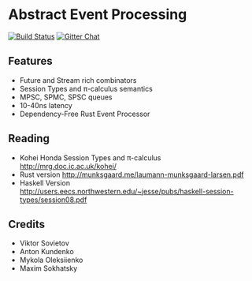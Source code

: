 Abstract Event Processing
=========================

[![Build Status](https://travis-ci.org/voxoz/kernel.svg?branch=master)](https://travis-ci.org/voxoz/kernel)
[![Gitter Chat](https://img.shields.io/gitter/room/badges/shields.svg)](https://gitter.im/voxoz/kernel)

Features
--------

* Future and Stream rich combinators
* Session Types and π-calculus semantics
* MPSC, SPMC, SPSC queues
* 10-40ns latency
* Dependency-Free Rust Event Processor

Reading
-------

* Kohei Honda Session Types and π-calculus http://mrg.doc.ic.ac.uk/kohei/
* Rust version http://munksgaard.me/laumann-munksgaard-larsen.pdf
* Haskell Version http://users.eecs.northwestern.edu/~jesse/pubs/haskell-session-types/session08.pdf

Credits
-------

* Viktor Sovietov
* Anton Kundenko
* Mykola Oleksiienko
* Maxim Sokhatsky
